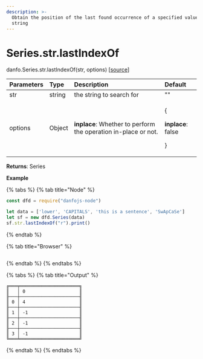 ```yaml
---
description: >-
  Obtain the position of the last found occurrence of a specified value in a
  string
---
```


# Series.str.lastIndexOf

danfo.Series.str.lastIndexOf\(str, options\)   \[[source](https://github.com/opensource9ja/danfojs/blob/master/danfojs/src/core/strings.js#L175)\]

<table>
  <thead>
    <tr>
      <th style="text-align:left">Parameters</th>
      <th style="text-align:left">Type</th>
      <th style="text-align:left">Description</th>
      <th style="text-align:left">Default</th>
    </tr>
  </thead>
  <tbody>
    <tr>
      <td style="text-align:left">str</td>
      <td style="text-align:left">string</td>
      <td style="text-align:left">the string to search for</td>
      <td style="text-align:left">&quot;&quot;</td>
    </tr>
    <tr>
      <td style="text-align:left">options</td>
      <td style="text-align:left">Object</td>
      <td style="text-align:left"><b>inplace</b>: Whether to perform the operation in-place or not.</td>
      <td
      style="text-align:left">
        <p>{</p>
        <p><b>inplace</b>: false</p>
        <p>}</p>
        </td>
    </tr>
  </tbody>
</table>

**Returns**: Series

**Example**

{% tabs %}
{% tab title="Node" %}
```javascript
const dfd = require("danfojs-node")

let data = ['lower', 'CAPITALS', 'this is a sentence', 'SwApCaSe']
let sf = new dfd.Series(data)
sf.str.lastIndexOf("r").print()
```
{% endtab %}

{% tab title="Browser" %}
```

```
{% endtab %}
{% endtabs %}

{% tabs %}
{% tab title="Output" %}
```text
╔═══╤══════════════════════╗
║   │ 0                    ║
╟───┼──────────────────────╢
║ 0 │ 4                    ║
╟───┼──────────────────────╢
║ 1 │ -1                   ║
╟───┼──────────────────────╢
║ 2 │ -1                   ║
╟───┼──────────────────────╢
║ 3 │ -1                   ║
╚═══╧══════════════════════╝
```
{% endtab %}
{% endtabs %}



